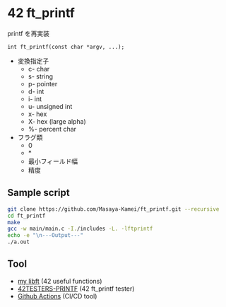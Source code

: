 # 42 ft_printf

printf を再実装

`int ft_printf(const char *argv, ...);`

- 変換指定子
  - c- char
  - s- string
  - p- pointer
  - d- int
  - i- int
  - u- unsigned int
  - x- hex
  - X- hex (large alpha)
  - %- percent char
- フラグ類
  - 0
  - \*
  - 最小フィールド幅
  - 精度

## Sample script

```zsh
git clone https://github.com/Masaya-Kamei/ft_printf.git --recursive
cd ft_printf
make
gcc -w main/main.c -I./includes -L. -lftprintf
echo -e "\n---Output---"
./a.out
```

## Tool

- [my libft](https://github.com/Masaya-Kamei/libft) (42 useful functions)
- [42TESTERS-PRINTF](https://github.com/Mazoise/42TESTERS-PRINTF) (42 ft_printf tester)
- [Github Actions](https://docs.github.com/ja/actions) (CI/CD tool)
